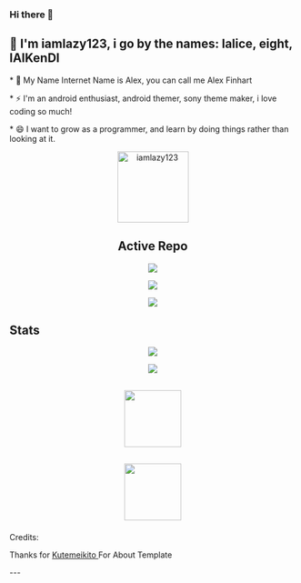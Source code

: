 ### Hi there 👋

<!--
**iamlazy123/iamlazy123** is a ✨ _special_ ✨ repository because its `README.md` (this file) appears on your GitHub profile.

Here are some ideas to get you started:

- 🔭 I’m currently working on ...
- 🌱 I’m currently learning ...
- 👯 I’m looking to collaborate on ...
- 🤔 I’m looking for help with ...
- 💬 Ask me about ...
- 📫 How to reach me: ...
- 😄 Pronouns: ...
- ⚡ Fun fact: ...
-->

<h2 align="left"> 🌱 I'm iamlazy123, i go by the names: lalice, eight, lAlKenDI </h2>
<p align="left"> * 💬 My Name Internet Name is Alex, you can call me Alex Finhart </p>
<p align="left"> * ⚡ I'm an android enthusiast, android themer, sony theme maker, i love coding so much! </p>
<p align="left"> * 😄 I want to grow as a programmer, and learn by doing things rather than looking at it. </p>
<p align="Center"><img width="125" src="https://komarev.com/ghpvc/?username=iamlazy123&style=flat-square" alt="iamlazy123"></p>


<h2 align="center">Active Repo</h2>
<p align="center"><a href="https://github.com/iamlazy123/latom_kernel_gingko"><img src="https://github-readme-stats.vercel.app/api/pin/?username=iamlazy123&repo=latom_kernel_gingko&show_owner=false&theme=cobalt"></a></p>
<p align="center"><a href="https://github.com/iamlazy123/Pandora-s-Box"><img src="https://github-readme-stats.vercel.app/api/pin/?username=iamlazy123&repo=Pandora-s-Box&show_owner=false&theme=cobalt"></a></p>
<p align="center"><a href="https://github.com/iamlazy123/latom_kernel_surya"><img src="https://github-readme-stats.vercel.app/api/pin/?username=iamlazy123&repo=latom_kernel_surya&show_owner=false&theme=cobalt"></a></p>


<h2 align="left"> Stats </h2>
<p align="center"><a href="https://github.com/iamlazy123"><img src="https://github-readme-stats.vercel.app/api?username=iamlazy123&show_icons=true&theme=cobalt"></a></p>
<p align="center"><a href="https://github.com/kutemeikito"><img src="https://github-readme-stats.vercel.app/api/top-langs/?username=iamlazy123&theme=cobalt&layout=compact"></a></p>
<h2 align="center">
<align="center"><img width="100" src="https://github.githubassets.com/images/mona-whisper.gif"></p>
</h2>
<h2 align="center">
<align="center"><img width="100" src="https://media1.giphy.com/media/3o7WIx7urV838kHFzW/giphy.gif"></p>
</h2>
Credits:
<p> Thanks for <a href="https://github.com/kutemeikito"> Kutemeikito </a> For About Template</p>
---

